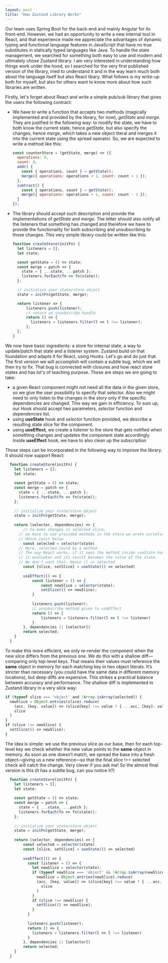 ```yaml
---
layout: post
title: "How Zustand Library Works"
---
```

Our team uses Spring Boot for the back-end and mainly Angular for its front-end. However, we had an opportunity to write a new internal tool in React, and that experience made me appreciate the advantages of dynamic typing and functional language features in JavaScript that have no true substitutes in statically typed languages like Java. To handle the state management, we searched for something both easy to use and modern and ultimately chose Zustand library. I am very interested in understanding how things work under the hood, so I searched for the very first published version of the library, tried to understand it and in the way learn much both about the language itself but also React libary. What follows is my write-up both for myself, but also for others want to know more about how such libraries are written.

Firstly, let's forget about React and write a simple pub/sub library that gives the users the following contract:

- We have to write a function that accepts two methods (magically implemented and provided by the library, for now), *getState* and *merge*. They are justified in the following way: to modify the state, we have to both know the current state, hence *getState*, but also specify the changes, hence *merge*, which takes a new object literal and merges it into the current state using the spread operator. So, we are expected to write a method like this:
  ```js
  const counterStore = (getState, merge) => ({
    operations: 0,
    count: 0,
    add() {
      const { operations, count } = getState();
      merge({ operations: operations + 1, count: count + 1 });
    },
    subtract() {
      const { operations, count } = getState();
      merge({ operations: operations + 1, count: count - 1 });
    }
  });
  ```
- The library should accept such description and provide the implementations of *getState* and *merge*. The letter should also notify all the listeners that something has changed and therefore we have to provide the functionality for both subscribing and unsubscribing to those changes. This very simple library could be written like this:
  ```js
  function createStore(initFn) {
    let listeners = [];
    let state;
  
    const getState = () => state;
    const merge = patch => {
      state = { ...state, ...patch };
      listeners.forEach(fn => fn(state));
    };
  
    // initialize your state/store object
    state = initFn(getState, merge);
  
    return listener => {
        listeners.push(listener);
        // return an unsubscribe handle
        return () => {
          listeners = listeners.filter(l => l !== listener);
        };
    };
  }
  ```


We now have basic ingredients: a store for internal state, a way to update/patch that state and a listener system. Zustand build on that foundation and adapts it for React, using Hooks. Let's go and do just that. The first version we will accomplish will contain a subtle bug, which we will then try to fix. That bug is connected with closures and how react store states and has lot's of teaching purpose. These are steps we are going to take:

- a given React component might not need all the data in the given store, so we give the user possibility to specify that selector. Also we might need to only listen to the changes in the story only if the specific dependencies are changed. This way we gain in efficiency. To sum up, our Hook should accept two parameters, *selector* function and *dependencies* list.
- using **useState** hook and *selector* function provided, we describe a resulting state slice for the component.
- using **useEffect**, we create a listener to the store that gets notified when something changes and updates the component state accordingly. Inside **useEffect** hook, we have to also clean up the subscription

Those steps can be incorporated in the following way to improve the library. It should now support React:
```js
  function createStore(initFn) {
    let listeners = [];
    let state;
  
    const getState = () => state;
    const merge = patch => {
      state = { ...state, ...patch };
      listeners.forEach(fn => fn(state));
    };
  
    // initialize your state/store object
    state = initFn(getState, merge);
  
    return (selector, dependencies) => {
    	// to make changes in selected slice,
      // we have to use provided methods in the store we wrote ourselves.
      // Hence const below
    	const selected = selector(state)
      // Here, selected could be a method.
      // The way React works, if it sees the method inside useState hook
      // it evaluates and its result becomes the value of the state.
      // We don't want that. Hence () => selected
    	const [slice, setSlice] = useState(() => selected)
    	
    	useEffect(() => {
    		const listener = () => {
    			const newSlice = selector(state);
    			setSlice(() => newSlice);
    		}
    		
    		listeners.push(listener);
    		// unsubscribe method given to useEffect
    		return () => {
    			listeners = listeners.filter(l => l !== listener)
    		}
    	}, dependencies || [selector])
    	return selected;
    }
  }
```

To make this more efficient, we only re-render the component when the new slice differs from the previous one. We do this with a shallow diff—comparing only top-level keys. That means their values must reference the **same** object in memory for each matching key in two object literals. It’s stricter than necessary (you could have the same data in different memory locations), but deep diffs are expensive. This strikes a practical balance between accuracy and performance. The shallow diff is implemented in Zustand library in a very slick way:
```js
if (typeof slice === 'object' and !Array.isArray(selected)) {
  newSlice = Object.entries(slice).reduce(
    (acc, [key, value]) => (slice[key] !== value ? { ...acc, [key]: value} : acc),
    slice
  )
}
if (slice !== newSlice) {
  setSlice(() => newSlice);
}
```
The idea is simple: we use the previous slice as our base, then for each top-level key we check whether the new value points to the **same** object in memory. As soon as one doesn’t match, we spread the base into a fresh object—giving us a new reference—so that the final slice !== selected check will catch the change. Very clever if you ask me! So the almost final version is this (it has a subtle bug, can you notice it?)

```js
  function createStore(initFn) {
    let listeners = [];
    let state;
  
    const getState = () => state;
    const merge = patch => {
      state = { ...state, ...patch };
      listeners.forEach(fn => fn(state));
    };
  
    // initialize your state/store object
    state = initFn(getState, merge);
  
    return (selector, dependencies) => {
    	const selected = selector(state)
    	const [slice, setSlice] = useState(() => selected)
    	
    	useEffect(() => {
          const listener = () => {
            let newSlice = selector(state);
            if (typeof newSlice === 'object' && !Array.isArray(newSlice)) {
              newSlice = Object.entries(newSlice).reduce(
              (acc, [key, value]) => (slice[key] !== value ? { ...acc, [key]: value} : acc),
                slice
              )
            }
            if (slice !== newSlice) {
              setSlice(() => newSlice);
            }
          }
      		
          listeners.push(listener);
          return () => {
            listeners = listeners.filter(l => l !== listener)
          }
        }, dependencies || [selector])
      	return selected;
    }
  }
```
